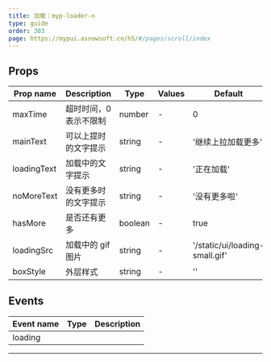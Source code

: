 ```yaml
---
title: 加载：myp-loader-n
type: guide
order: 303
page: https://mypui.asnowsoft.cn/h5/#/pages/scroll/index
---
```


## Props

| Prop name   | Description            | Type    | Values | Default                        |
| ----------- | ---------------------- | ------- | ------ | ------------------------------ |
| maxTime     | 超时时间，0 表示不限制 | number  | -      | 0                              |
| mainText    | 可以上提时的文字提示   | string  | -      | '继续上拉加载更多'             |
| loadingText | 加载中的文字提示       | string  | -      | '正在加载'                     |
| noMoreText  | 没有更多时的文字提示   | string  | -      | '没有更多啦'                   |
| hasMore     | 是否还有更多           | boolean | -      | true                           |
| loadingSrc  | 加载中的 gif 图片      | string  | -      | '/static/ui/loading-small.gif' |
| boxStyle    | 外层样式               | string  | -      | ''                             |

## Events

| Event name | Type | Description |
| ---------- | ---- | ----------- |
| loading    |      |

---

